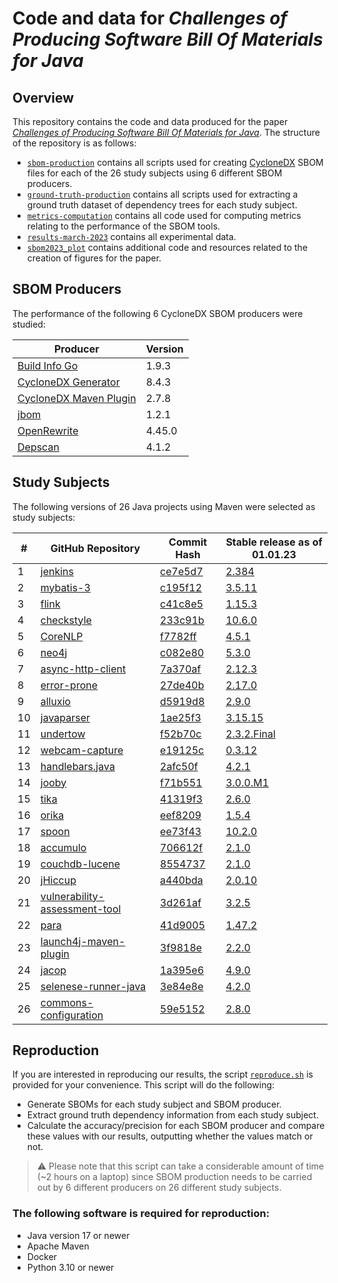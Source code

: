 # Code and data for _Challenges of Producing Software Bill Of Materials for Java_

## Overview
This repository contains the code and data produced for the paper [_Challenges of Producing Software Bill Of Materials for Java_](https://arxiv.org/abs/2303.11102). The structure of the repository is as follows:

* [`sbom-production`](sbom-production) contains all scripts used for creating [CycloneDX](https://www.cyclonedx.org/) SBOM files for each of the 26 study subjects using 6 different SBOM producers.
* [`ground-truth-production`](ground-truth-production) contains all scripts used for extracting a ground truth dataset of dependency trees for each study subject.
* [`metrics-computation`](metrics-computation) contains all code used for computing metrics relating to the performance of the SBOM tools.
* [`results-march-2023`](results-march-2023) contains all experimental data.
* [`sbom2023_plot`](sbom2023_plot) contains additional code and resources related to the creation of figures for the paper.


## SBOM Producers
The performance of the following 6 CycloneDX SBOM producers were studied: 

| Producer | Version |
| -------- | ------- | 
| [Build Info Go](https://github.com/jfrog/build-info-go) | 1.9.3 |
| [CycloneDX Generator](https://github.com/CycloneDX/cdxgen) | 8.4.3 |
| [CycloneDX Maven Plugin](https://github.com/CycloneDX/cyclonedx-maven-plugin) | 2.7.8 |
| [jbom](https://github.com/Contrast-Security-OSS/jbom) | 1.2.1 |
| [OpenRewrite](https://docs.openrewrite.org/reference/rewrite-maven-plugin) | 4.45.0 |
| [Depscan](https://github.com/AppThreat/dep-scan) | 4.1.2 |


## Study Subjects
The following versions of 26 Java projects using Maven were selected as study subjects:

| # | GitHub Repository | Commit Hash | Stable release as of 01.01.23 |
| - | ----------------- | ----------- | ----------------------------- |
| 1 | [jenkins](https://github.com/jenkinsci/jenkins) | [ce7e5d7](https://github.com/jenkinsci/jenkins/commit/ce7e5d70373a36c8d26d4117384a9c5cb57ff1c1) | [2.384](https://mvnrepository.com/artifact/org.jenkins-ci.main/jenkins-core/2.384) |  |  |
| 2 | [mybatis-3](https://github.com/mybatis/mybatis-3) | [c195f12](https://github.com/mybatis/mybatis-3/commit/c195f12808a88a1ee245dc86d9c1621042655970) | [3.5.11](https://mvnrepository.com/artifact/org.mybatis/mybatis/3.5.11) |  |  |
| 3 | [flink](https://github.com/apache/flink) | [c41c8e5](https://github.com/apache/flink/commit/c41c8e5cfab683da8135d6c822693ef851d6e2b7) | [1.15.3](https://mvnrepository.com/artifact/org.apache.flink/flink-core/1.15.3) |  |  |
| 4 | [checkstyle](https://github.com/checkstyle/checkstyle) | [233c91b](https://github.com/checkstyle/checkstyle/commit/233c91be45abc1ddf67c1df7bc8f9f8ab64caa1c) | [10.6.0](https://mvnrepository.com/artifact/com.puppycrawl.tools/checkstyle/10.6.0) |  |  |
| 5 | [CoreNLP](https://github.com/stanfordnlp/CoreNLP) | [f7782ff](https://github.com/stanfordnlp/CoreNLP/commit/f7782ff5f235584b0fc559f266961b5ab013556a) | [4.5.1](https://mvnrepository.com/artifact/edu.stanford.nlp/stanford-corenlp/4.5.1) |  |  |
| 6 | [neo4j](https://github.com/neo4j/neo4j) | [c082e80](https://github.com/neo4j/neo4j/commit/c082e80b792d46ad1b342fbf7f1facb2028344c6) | [5.3.0](https://mvnrepository.com/artifact/org.neo4j/neo4j-collections/5.3.0) |  | [Central](https://mvnrepository.com/repos/central) |
| 7 | [async-http-client](https://github.com/AsyncHttpClient/async-http-client) | [7a370af](https://github.com/AsyncHttpClient/async-http-client/commit/7a370af58dc8895a27a14d0a81af2a3b91930651) | [2.12.3](https://mvnrepository.com/artifact/org.asynchttpclient/async-http-client/2.12.3) |  |  |
| 8 | [error-prone](https://github.com/google/error-prone) | [27de40b](https://github.com/google/error-prone/commit/27de40ba6008f967c01a55ec83c9127419bfe433) | [2.17.0](https://mvnrepository.com/artifact/com.google.errorprone/error_prone_core/2.17.0) |  |  |
| 9 | [alluxio](https://github.com/Alluxio/alluxio) | [d5919d8](https://github.com/Alluxio/alluxio/commit/d5919d8d80ae7bfdd914ade30620d5ca14f3b67e) | [2.9.0](https://mvnrepository.com/artifact/org.alluxio/alluxio-core-transport/2.9.0) |  |  |
| 10 | [javaparser](https://github.com/javaparser/javaparser) | [1ae25f3](https://github.com/javaparser/javaparser/commit/1ae25f3f77f5d680c135d0742257ccd62916f17d) | [3.15.15](https://mvnrepository.com/artifact/com.github.javaparser/javaparser-symbol-solver-logic/3.15.15) |  |  |
| 11 | [undertow](https://github.com/undertow-io/undertow) | [f52b70c](https://github.com/undertow-io/undertow/commit/f52b70c1520277a1552f0f453c2a908897a8a5dc) | [2.3.2.Final](https://mvnrepository.com/artifact/io.undertow/undertow-benchmarks/2.3.2.Final) |  |  |
| 12 | [webcam-capture](https://github.com/sarxos/webcam-capture) | [e19125c](https://github.com/sarxos/webcam-capture/commit/e19125c2c728a856231a3b507372e94e02fdfd35) | [0.3.12](https://mvnrepository.com/artifact/com.github.sarxos/webcam-capture-driver-openimaj/0.3.12) |  |  |
| 13 | [handlebars.java](https://github.com/jknack/handlebars.java) | [2afc50f](https://github.com/jknack/handlebars.java/commit/2afc50fd5dcd32af28f8305b59689b3fec4a3b07) | [4.2.1](https://mvnrepository.com/artifact/com.github.jknack/handlebars-markdown/4.2.1) |  |  |
| 14 | [jooby](https://github.com/jooby-project/jooby) | [f71b551](https://github.com/jooby-project/jooby/commit/f71b551213ac03523e44a7fbb8c972b752ffc707) | [3.0.0.M1](https://mvnrepository.com/artifact/io.jooby/jooby/3.0.0.M1) |  |  |
| 15 | [tika](https://github.com/apache/tika) | [41319f3](https://github.com/apache/tika/commit/41319f3c294b13de5342a80570b4540f7dd04a3e) | [2.6.0](https://mvnrepository.com/artifact/org.apache.tika/tika-parsers/2.6.0) |  |  |
| 16 | [orika](https://github.com/orika-mapper/orika) | [eef8209](https://github.com/orika-mapper/orika/commit/eef82092c8a9dfda04192a5378fa0e49d70ade3a) | [1.5.4](https://mvnrepository.com/artifact/ma.glasnost.orika/orika-eclipse-tools/1.5.4) |  |  |
| 17 | [spoon](https://github.com/INRIA/spoon) | [ee73f43](https://github.com/INRIA/spoon/commit/ee73f4376aa929d8dce950202fabb8992a77c9fb) | [10.2.0](https://mvnrepository.com/artifact/fr.inria.gforge.spoon/spoon-core/10.2.0) |  |  |
| 18 | [accumulo](https://github.com/apache/accumulo) | [706612f](https://github.com/apache/accumulo/commit/706612f859d6e68891d487d624eda9ecf3fea7f9) | [2.1.0](https://mvnrepository.com/artifact/org.apache.accumulo/accumulo-core/2.1.0) |  |  |
| 19 | [couchdb-lucene](https://github.com/rnewson/couchdb-lucene) | [8554737](https://github.com/rnewson/couchdb-lucene/commit/855473709bd4e3d92d3f62ece86ab739d0f0de13) | [2.1.0](https://github.com/rnewson/couchdb-lucene/releases/tag/v2.1.0) |  |  |
| 20 | [jHiccup](https://github.com/giltene/jHiccup) | [a440bda](https://github.com/giltene/jHiccup/commit/a440bdaed143e1445cbeab7c5bffd30989a435d0) | [2.0.10](https://github.com/giltene/jHiccup/releases/tag/jHiccup-2.0.10) |  |  |
| 21 | [vulnerability-assessment-tool](https://github.com/SAP/vulnerability-assessment-tool) | [3d261af](https://github.com/SAP/vulnerability-assessment-tool/commit/3d261afe9513f7c708324aa0183423ab2e9e4692) | [3.2.5](https://mvnrepository.com/artifact/org.eclipse.steady/shared/3.2.5) |  |  |
| 22 | [para](https://github.com/Erudika/para) | [41d9005](https://github.com/Erudika/para/commit/41d900574e2e159b05fbd23aaab1f6e554ab8fc3) | [1.47.2](https://mvnrepository.com/artifact/com.erudika/para-core/1.47.2) |  |  |
| 23 | [launch4j-maven-plugin](https://github.com/orphan-oss/launch4j-maven-plugin) | [3f9818e](https://github.com/orphan-oss/launch4j-maven-plugin/commit/3f9818ee34b36cdcea58e2d6e6542f140b394faf) | [2.2.0](https://mvnrepository.com/artifact/com.akathist.maven.plugins.launch4j/launch4j-maven-plugin/2.2.0) |  |  |
| 24 | [jacop](https://github.com/radsz/jacop) | [1a395e6](https://github.com/radsz/jacop/commit/1a395e6add22caf79590fe9d1b2223bfb6ed0cd0) | [4.9.0](https://mvnrepository.com/artifact/org.jacop/jacop/4.9.0) |  |  |
| 25 | [selenese-runner-java](https://github.com/vmi/selenese-runner-java) | [3e84e8e](https://github.com/vmi/selenese-runner-java/commit/3e84e8e4e7e06aa1bdacaa8266db00f62ebef559) | [4.2.0](https://mvnrepository.com/artifact/jp.vmi/selenese-runner-java/4.2.0) |  |  |
| 26 | [commons-configuration](https://github.com/apache/commons-configuration) | [59e5152](https://github.com/apache/commons-configuration/commit/59e5152722198526c6ffe5361de7d1a6a87275c7) | [2.8.0](https://mvnrepository.com/artifact/org.apache.commons/commons-configuration2/2.8.0) |  |  |


## Reproduction
If you are interested in reproducing our results, the script [`reproduce.sh`](reproduce.sh) is provided for your convenience. This script will do the following:

* Generate SBOMs for each study subject and SBOM producer.
* Extract ground truth dependency information from each study subject.
* Calculate the accuracy/precision for each SBOM producer and compare these values with our results, outputting whether the values match or not.

> :warning: Please note that this script can take a considerable amount of time (~2 hours on a laptop) since SBOM production needs to be carried out by 6 different producers on 26 different study subjects. 

### The following software is required for reproduction:
* Java version 17 or newer
* Apache Maven 
* Docker
* Python 3.10 or newer
